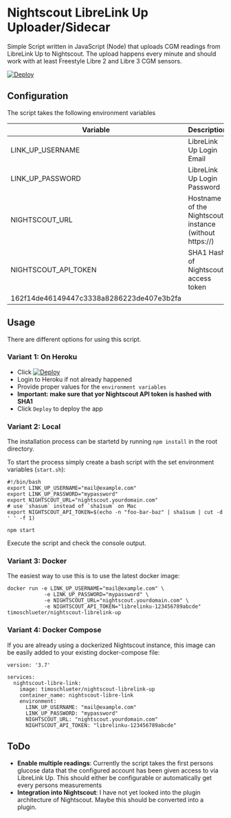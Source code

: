 # Nightscout LibreLink Up Uploader/Sidecar
Simple Script written in JavaScript (Node) that uploads CGM readings from LibreLink Up to Nightscout. The upload happens every minute and should work with at least Freestyle Libre 2 and Libre 3 CGM sensors.

[![Deploy](https://www.herokucdn.com/deploy/button.svg)](https://heroku.com/deploy?template=https://github.com/timoschlueter/nightscout-librelink-up)

## Configuration
The script takes the following environment variables

|Variable|Description|Example|
|---|---|---|
|LINK_UP_USERNAME|LibreLink Up Login Email|mail@example.com|
|LINK_UP_PASSWORD|LibreLink Up Login Password|mypassword|
|NIGHTSCOUT_URL|Hostname of the Nightscout instance (without https://)|nightscout.yourdomain.com|
|NIGHTSCOUT_API_TOKEN|SHA1 Hash of Nightscout access token|
162f14de46149447c3338a8286223de407e3b2fa|

## Usage
There are different options for using this script.

### Variant 1: On Heroku

- Click [![Deploy](https://www.herokucdn.com/deploy/button.svg)](https://heroku.com/deploy?template=https://github.com/timoschlueter/nightscout-librelink-up)
- Login to Heroku if not already happened
- Provide proper values for the `environment variables`
- **Important: make sure that yor Nightscout API token is hashed with SHA1**
- Click `Deploy` to deploy the app

### Variant 2: Local

The installation process can be startetd by running `npm install` in the root directory.

To start the process simply create a bash script with the set environment variables (`start.sh`):

```
#!/bin/bash
export LINK_UP_USERNAME="mail@example.com"
export LINK_UP_PASSWORD="mypassword"
export NIGHTSCOUT_URL="nightscout.yourdomain.com"
# use `shasum` instead of `sha1sum` on Mac
export NIGHTSCOUT_API_TOKEN=$(echo -n "foo-bar-baz" | sha1sum | cut -d ' ' -f 1)

npm start
```

Execute the script and check the console output.

### Variant 3: Docker
The easiest way to use this is to use the latest docker image:

```
docker run -e LINK_UP_USERNAME="mail@example.com" \
            -e LINK_UP_PASSWORD="mypassword" \
            -e NIGHTSCOUT_URL="nightscout.yourdomain.com" \
            -e NIGHTSCOUT_API_TOKEN="librelinku-123456789abcde" timoschlueter/nightscout-librelink-up
```

### Variant 4: Docker Compose
If you are already using a dockerized Nightscout instance, this image can be easily added to your existing docker-compose file:

```
version: '3.7'

services:
  nightscout-libre-link:
    image: timoschlueter/nightscout-librelink-up
    container_name: nightscout-libre-link
    environment:
      LINK_UP_USERNAME: "mail@example.com"
      LINK_UP_PASSWORD: "mypassword"
      NIGHTSCOUT_URL: "nightscout.yourdomain.com"
      NIGHTSCOUT_API_TOKEN: "librelinku-123456789abcde"
```

## ToDo
- **Enable multiple readings**: Currently the script takes the first persons glucose data that the configured account has been given access to via LibreLink Up. This should either be configurable or automatically get every persons measurements
- **Integration into Nightscout**: I have not yet looked into the plugin architecture of Nightscout. Maybe this should be converted into a plugin.

